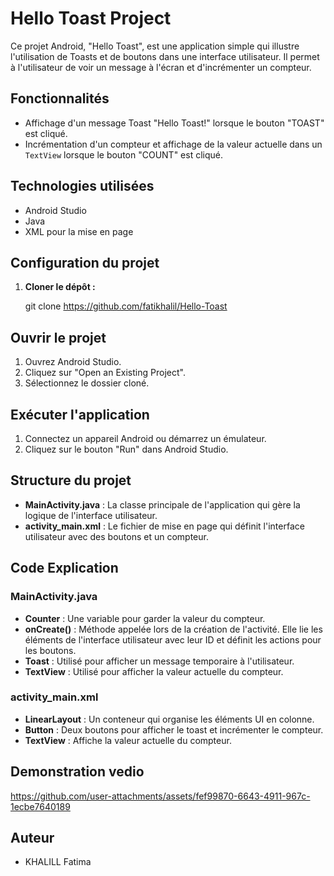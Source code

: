 # Hello Toast Project

Ce projet Android, "Hello Toast", est une application simple qui illustre l'utilisation de Toasts et de boutons dans une interface utilisateur. Il permet à l'utilisateur de voir un message à l'écran et d'incrémenter un compteur.

## Fonctionnalités

- Affichage d'un message Toast "Hello Toast!" lorsque le bouton "TOAST" est cliqué.
- Incrémentation d'un compteur et affichage de la valeur actuelle dans un `TextView` lorsque le bouton "COUNT" est cliqué.

## Technologies utilisées

- Android Studio
- Java
- XML pour la mise en page

## Configuration du projet

1. **Cloner le dépôt :**

   git clone  https://github.com/fatikhalil/Hello-Toast
## Ouvrir le projet

1. Ouvrez Android Studio.
2. Cliquez sur "Open an Existing Project".
3. Sélectionnez le dossier cloné.

## Exécuter l'application

1. Connectez un appareil Android ou démarrez un émulateur.
2. Cliquez sur le bouton "Run" dans Android Studio.

## Structure du projet

- **MainActivity.java** : La classe principale de l'application qui gère la logique de l'interface utilisateur.
- **activity_main.xml** : Le fichier de mise en page qui définit l'interface utilisateur avec des boutons et un compteur.

## Code Explication

### MainActivity.java

- **Counter** : Une variable pour garder la valeur du compteur.
- **onCreate()** : Méthode appelée lors de la création de l'activité. Elle lie les éléments de l'interface utilisateur avec leur ID et définit les actions pour les boutons.
- **Toast** : Utilisé pour afficher un message temporaire à l'utilisateur.
- **TextView** : Utilisé pour afficher la valeur actuelle du compteur.

### activity_main.xml

- **LinearLayout** : Un conteneur qui organise les éléments UI en colonne.
- **Button** : Deux boutons pour afficher le toast et incrémenter le compteur.
- **TextView** : Affiche la valeur actuelle du compteur.
## Demonstration vedio
https://github.com/user-attachments/assets/fef99870-6643-4911-967c-1ecbe7640189


## Auteur

- KHALILL Fatima
